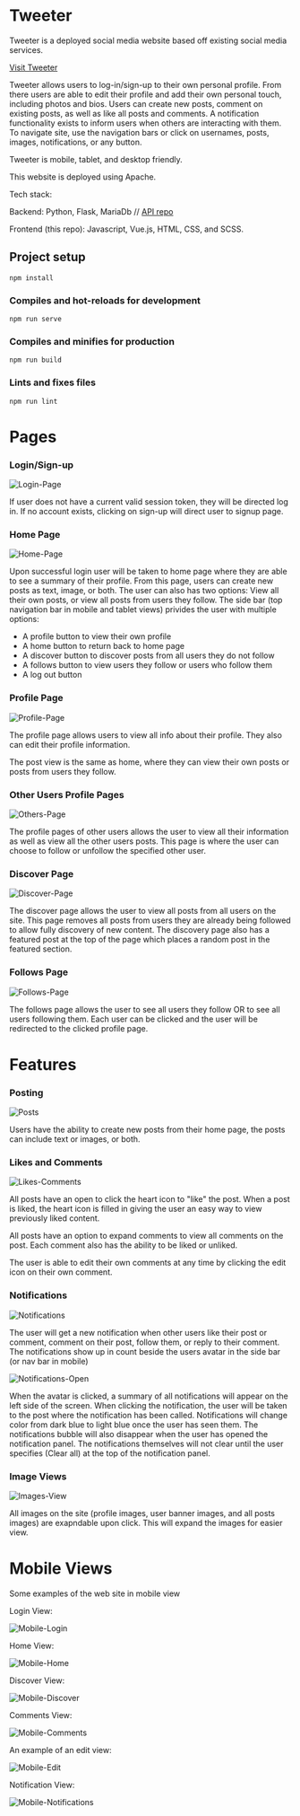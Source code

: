 # Tweeter

Tweeter is a deployed social media website based off existing social media services.

[Visit Tweeter](https://thetweeter.ga)

Tweeter allows users to log-in/sign-up to their own personal profile. From there
users are able to edit their profile and add their own personal touch, including photos and bios.
Users can create new posts, comment on existing posts, as well as like all posts and comments. 
A notification functionality exists to inform users when others are interacting with them.
To navigate site, use the navigation bars or click on usernames, posts, images, notifications, or any button.  

Tweeter is mobile, tablet, and desktop friendly. 

This website is deployed using Apache.

Tech stack: 

Backend: Python, Flask, MariaDb // [API repo](https://github.com/MarcGravel/TweeterBackendApi)

Frontend (this repo): Javascript, Vue.js, HTML, CSS, and SCSS.

## Project setup
```
npm install
```

### Compiles and hot-reloads for development
```
npm run serve
```

### Compiles and minifies for production
```
npm run build
```

### Lints and fixes files
```
npm run lint
```

# Pages

### Login/Sign-up
![Login-Page](./src/assets/readmeScreens/tweeterLogin.png)


If user does not have a current valid session token, they will be directed log in. If no account exists, clicking on sign-up will direct user to signup page.

### Home Page

![Home-Page](./src/assets/readmeScreens/tweeterHome.png)

Upon successful login user will be taken to home page where they are able to see a summary of their profile. From this page, users can create new posts as text, image, or both. 
The user can also has two options: View all their own posts, or view all posts from users they follow.
The side bar (top navigation bar in mobile and tablet views) privides the user with multiple options:

- A profile button to view their own profile
- A home button to return back to home page
- A discover button to discover posts from all users they do not follow
- A follows button to view users they follow or users who follow them
- A log out button

### Profile Page

![Profile-Page](./src/assets/readmeScreens/tweeterProfile.png)

The profile page allows users to view all info about their profile. They also can edit their profile information.

The post view is the same as home, where they can view their own posts or posts from users they follow.

### Other Users Profile Pages

![Others-Page](./src/assets/readmeScreens/tweeterOthers.png)

The profile pages of other users allows the user to view all their information as well as view all the other users posts. This page is where the user can choose to follow or unfollow the specified other user. 

### Discover Page

![Discover-Page](./src/assets/readmeScreens/tweeterDiscover.png)

The discover page allows the user to view all posts from all users on the site. This page removes all posts from users they are already being followed to allow fully discovery of new content. The discovery page also has a featured post at the top of the page which places a random post in the featured section. 

### Follows Page

![Follows-Page](./src/assets/readmeScreens/tweeterFollows.png)

The follows page allows the user to see all users they follow OR to see all users following them. Each user can be clicked and the user will be redirected to the clicked profile page. 

# Features

### Posting

![Posts](./src/assets/readmeScreens/tweeterPost.png)

Users have the ability to create new posts from their home page, the posts can include text or images, or both. 

### Likes and Comments

![Likes-Comments](./src/assets/readmeScreens/tweeterComments2.png)

All posts have an open to click the heart icon to "like" the post. When a post is liked, the heart icon is filled in giving the user an easy way to view previously liked content.

All posts have an option to expand comments to view all comments on the post. Each comment also has the ability to be liked or unliked. 

The user is able to edit their own comments at any time by clicking the edit icon on their own comment. 

### Notifications

![Notifications](./src/assets/readmeScreens/tweeterNotes1.png)

The user will get a new notification when other users like their post or comment, comment on their post, follow them, or reply to their comment.
The notifications show up in count beside the users avatar in the side bar (or nav bar in mobile)

![Notifications-Open](./src/assets/readmeScreens/tweeterNotes2.png)

When the avatar is clicked, a summary of all notifications will appear on the left side of the screen. When clicking the notification, the user will be taken to the post where the notification has been called. Notifications will change color from dark blue to light blue once the user has seen them. The notifications bubble will also disappear when the user has opened the notification panel. The notifications themselves will not clear until the user specifies (Clear all) at the top of the notification panel.

### Image Views

![Images-View](./src/assets/readmeScreens/tweeterImages.png)

All images on the site (profile images, user banner images, and all posts images) are exapndable upon click. This will expand the images for easier view.

# Mobile Views

Some examples of the web site in mobile view

Login View:

![Mobile-Login](./src/assets/readmeScreens/mobileLogin2.png)

Home View:

![Mobile-Home](./src/assets/readmeScreens/mobileHome.png)

Discover View:

![Mobile-Discover](./src/assets/readmeScreens/mobileDiscover.png)

Comments View:

![Mobile-Comments](./src/assets/readmeScreens/mobileComments.png)

An example of an edit view:

![Mobile-Edit](./src/assets/readmeScreens/mobileEdit.png)

Notification View:

![Mobile-Notifications](./src/assets/readmeScreens/mobileNotes.png)




